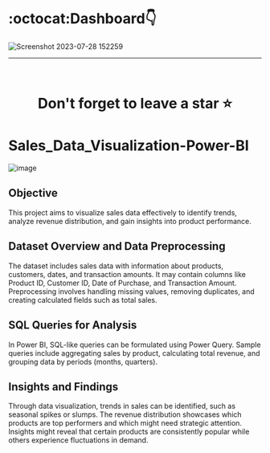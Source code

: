 # :octocat:Dashboard👇
![Screenshot 2023-07-28 152259](https://github.com/yashdoshi12/Sales_report_using_PowerBi/assets/39629707/23e117f3-fd1d-4c0b-a0a7-391795d3ca79)

<hr />
<br />

# <div align="center">Don't forget to leave a star ⭐️</div>
# Sales_Data_Visualization-Power-BI
![image](https://github.com/jatin8570/Sales_Data_Visualization-Power-BI/assets/137681276/546ade03-f996-4944-aaef-9601d487e007)
## Objective
This project aims to visualize sales data effectively to identify trends, analyze revenue distribution, and gain insights into 
product performance.

## Dataset Overview and Data Preprocessing
The dataset includes sales data with information about products, customers, dates, and transaction amounts. It may contain columns like Product ID, Customer ID, Date of Purchase, and Transaction Amount. Preprocessing involves handling missing values, removing duplicates, and creating calculated fields such as total sales.

## SQL Queries for Analysis
In Power BI, SQL-like queries can be formulated using Power Query. Sample queries include aggregating sales by product, calculating total revenue, and grouping data by periods (months, quarters).

## Insights and Findings
Through data visualization, trends in sales can be identified, such as seasonal spikes or slumps. The revenue distribution showcases which products are top performers and which might need strategic attention. Insights might reveal that certain products are consistently popular while others experience fluctuations in demand.
